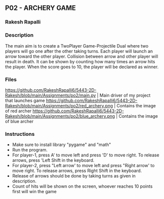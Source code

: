 ## P02 - ARCHERY GAME
### Rakesh Rapalli

### Description

The main aim is to create a TwoPlayer Game-Projectile Dual where two players will go one after the other taking turns. Each player will launch an arrow toward the other player. Collision between arrow and other player will result in death. It can be shown by counting how many times an arrow hits the player. When the score goes to 10, the player will be declared as winner.

### Files

https://github.com/RakeshRapalli6/5443-2D-Rakesh/blob/main/Assignments/po2/main.py | Main driver of my project that launches game
https://github.com/RakeshRapalli6/5443-2D-Rakesh/blob/main/Assignments/po2/red_archery.png | Contains the image of red archer
https://github.com/RakeshRapalli6/5443-2D-Rakesh/blob/main/Assignments/po2/blue_archery.png | Contains the image of blue archer

### Instructions

- Make sure to install library "pygame" and "math"
- Run the program.
- For player-1, press A' to move left and press 'D' to move right. To release arrows, press 'Left Shift in the keyboard.
- For player-2, press "Left arrow' to move left and press "Right arrow' to move right. To release arrows, press Right Shift in the keyboard.
- Release of arrows should be done by taking turns as given in description.
- Count of hits will be shown on the screen, whoever reaches 10 points first will win the game
